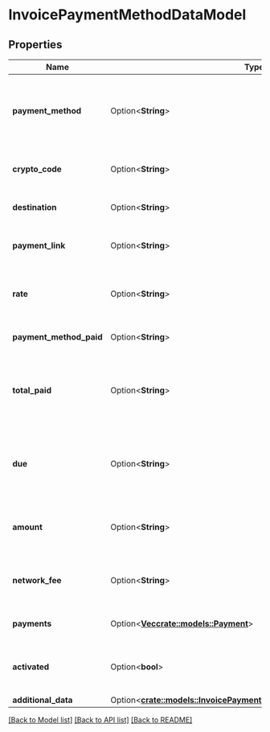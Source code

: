 # InvoicePaymentMethodDataModel

## Properties

Name | Type | Description | Notes
------------ | ------------- | ------------- | -------------
**payment_method** | Option<**String**> | Payment method available for the invoice (e.g., \"BTC\" or \"BTC-LightningNetwork\" or \"BTC-LNURLPAY\") | [optional]
**crypto_code** | Option<**String**> | Crypto code of the payment method (e.g., \"BTC\" or \"LTC\") | [optional]
**destination** | Option<**String**> | The destination the payment must be made to | [optional]
**payment_link** | Option<**String**> | A payment link that helps pay to the payment destination | [optional]
**rate** | Option<**String**> | The rate between this payment method's currency and the invoice currency | [optional]
**payment_method_paid** | Option<**String**> | The amount paid by this payment method | [optional]
**total_paid** | Option<**String**> | The total amount paid by all payment methods to the invoice, converted to this payment method's currency | [optional]
**due** | Option<**String**> | The total amount left to be paid, converted to this payment method's currency (will be negative if overpaid) | [optional]
**amount** | Option<**String**> | The invoice amount, converted to this payment method's currency | [optional]
**network_fee** | Option<**String**> | The added merchant fee to pay for network costs of this payment method. | [optional]
**payments** | Option<[**Vec<crate::models::Payment>**](Payment.md)> | Payments made with this payment method. | [optional]
**activated** | Option<**bool**> | If the payment method is activated (when lazy payments option is enabled | [optional]
**additional_data** | Option<[**crate::models::InvoicePaymentMethodDataModelAdditionalData**](InvoicePaymentMethodDataModel_additionalData.md)> |  | [optional]

[[Back to Model list]](../README.md#documentation-for-models) [[Back to API list]](../README.md#documentation-for-api-endpoints) [[Back to README]](../README.md)


